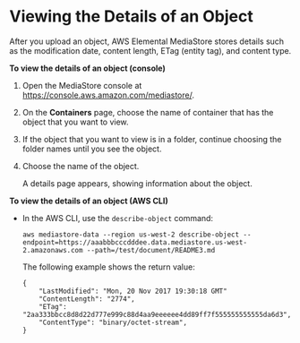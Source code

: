 # Viewing the Details of an Object<a name="objects-view-details"></a>

After you upload an object, AWS Elemental MediaStore stores details such as the modification date, content length, ETag \(entity tag\), and content type\.

**To view the details of an object \(console\)**

1. Open the MediaStore console at [https://console\.aws\.amazon\.com/mediastore/](https://console.aws.amazon.com/mediastore/)\.

1. On the **Containers** page, choose the name of container that has the object that you want to view\.

1. If the object that you want to view is in a folder, continue choosing the folder names until you see the object\.

1. Choose the name of the object\.

   A details page appears, showing information about the object\.

**To view the details of an object \(AWS CLI\)**
+ In the AWS CLI, use the `describe-object` command:

  ```
  aws mediastore-data --region us-west-2 describe-object --endpoint=https://aaabbbcccdddee.data.mediastore.us-west-2.amazonaws.com --path=/test/document/README3.md
  ```

  The following example shows the return value:

  ```
  {
      "LastModified": "Mon, 20 Nov 2017 19:30:18 GMT"
      "ContentLength": "2774",
      "ETag": "2aa333bbcc8d8d22d777e999c88d4aa9eeeeee4dd89ff7f555555555555da6d3",
      "ContentType": "binary/octet-stream",
  }
  ```
